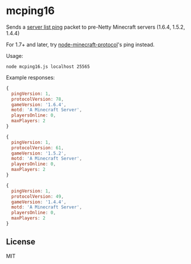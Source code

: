 # mcping16

Sends a [server list ping](http://wiki.vg/Server_List_Ping#1.6) packet to pre-Netty Minecraft servers (1.6.4, 1.5.2, 1.4.4)

For 1.7+ and later, try [node-minecraft-protocol](https://github.com/PrismarineJS/node-minecraft-protocol)'s ping instead.

Usage:

    node mcping16.js localhost 25565

Example responses:

```javascript
{
  pingVersion: 1,
  protocolVersion: 78,
  gameVersion: '1.6.4',
  motd: 'A Minecraft Server',
  playersOnline: 0,
  maxPlayers: 2
}

{
  pingVersion: 1,
  protocolVersion: 61,
  gameVersion: '1.5.2',
  motd: 'A Minecraft Server',
  playersOnline: 0,
  maxPlayers: 2
}

{
  pingVersion: 1,
  protocolVersion: 49,
  gameVersion: '1.4.4',
  motd: 'A Minecraft Server',
  playersOnline: 0,
  maxPlayers: 2
}
```

## License

MIT

